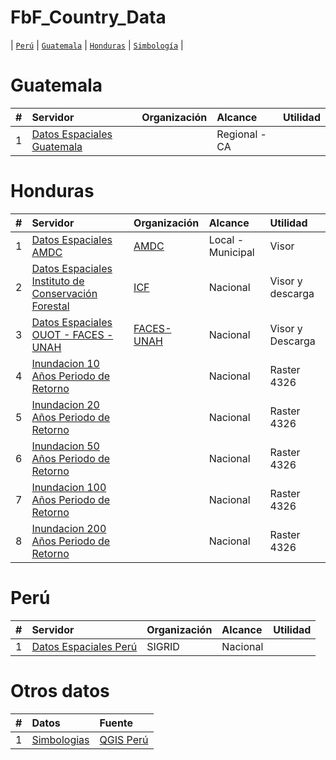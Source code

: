 # FbF_Country_Data

\| [`Perú`](#perú) \| [`Guatemala`](#guatemala) \| [`Honduras`](#honduras) \|
[`Simbología`](#simbologías) \| 

# Guatemala

| # | Servidor | Organización | Alcance | Utilidad |
| :---: | :--- | :--- | :--- |  :--- | 
| 1 | [Datos Espaciales Guatemala](https://rmgir.proyectonesoamerica.org/index.php) |  | Regional - CA | |

# Honduras

| # | Servidor | Organización | Alcance | Utilidad |
| :---: | :--- | :--- | :--- |  :--- | 
| 1 | [Datos Espaciales AMDC](https://amdc.giscloud.com/) | [AMDC](https://www.amdc.hn/) | Local - Municipal | Visor |
| 2 | [Datos Espaciales Instituto de Conservación Forestal](https://sigmof.icf.gob.hn/?page_id=4703) | [ICF](https://icf.gob.hn/) | Nacional | Visor y descarga | 
| 3 | [Datos Espaciales OUOT - FACES - UNAH](https://geoportalouot.unah.edu.hn/layers/?limit=10&offset=0) | [FACES-UNAH](https://cienciasespaciales.unah.edu.hn/institutos/ouot/) | Nacional | Visor y Descarga |
| 4 | [Inundacion 10 Años Periodo de Retorno](Floods/HN.tif) | | Nacional | Raster 4326 |
| 5 | [Inundacion 20 Años Periodo de Retorno](Floods/HN_20yr_rp.tif) | | Nacional | Raster 4326 |
| 6 | [Inundacion 50 Años Periodo de Retorno](Floods/HN_50yr_rp.tif) | | Nacional | Raster 4326 |
| 7 | [Inundacion 100 Años Periodo de Retorno](Floods/HN_100yr_rp.tif) | | Nacional | Raster 4326 |
| 8 | [Inundacion 200 Años Periodo de Retorno](Floods/HN_200yr_rp.tif) | | Nacional | Raster 4326 |

# Perú

| # | Servidor | Organización | Alcance | Utilidad |
| :---: | :--- | :--- | :--- |  :--- | 
| 1 | [Datos Espaciales Perú](https://sigrid.cenepred.gob.pe/sigridv3/mapa) | SIGRID | Nacional | |

# Otros datos

| # | Datos | Fuente | 
| :---: | :--- | :--- |  
|1 |[Simbologias](https://github.com/qgispe/Symbology-Hub) | [QGIS Perú](https://qgis.pe/)|
